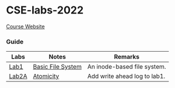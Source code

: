 # CSE-labs-2022
[Course Website](https://ipads.se.sjtu.edu.cn/courses/cse/)
### Guide

| Labs           | Notes                                        | Remarks                                                      |
| -------------- | -------------------------------------------- | ------------------------------------------------------------ |
| [Lab1](./Basic_File_System/) | [Basic File System](./Basic_File_System/NOTE.md)         | An inode-based file system.         |
| [Lab2A](./Write_Ahead_Log/) | [Atomicity](./Write_Ahead_Log/note.md)         | Add write ahead log to lab1.         |


